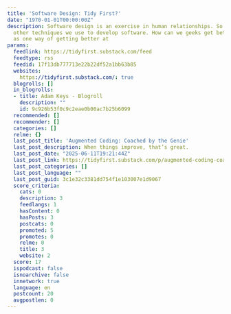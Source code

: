```yaml
---
title: 'Software Design: Tidy First?'
date: "1970-01-01T00:00:00Z"
description: Software design is an exercise in human relationships. So are all the
  other techniques we use to develop software. How can we geeks get better at technique
  as one way of getting better at
params:
  feedlink: https://tidyfirst.substack.com/feed
  feedtype: rss
  feedid: 17f13db777713e22b22df52a1bb63b85
  websites:
    https://tidyfirst.substack.com/: true
  blogrolls: []
  in_blogrolls:
  - title: Adam Keys - Blogroll
    description: ""
    id: 9c926b53f0c9c2eae0b00ac7b25b6099
  recommended: []
  recommender: []
  categories: []
  relme: {}
  last_post_title: 'Augmented Coding: Coached by the Genie'
  last_post_description: When things improve, that’s great.
  last_post_date: "2025-06-11T19:21:44Z"
  last_post_link: https://tidyfirst.substack.com/p/augmented-coding-coached-by-the-genie
  last_post_categories: []
  last_post_language: ""
  last_post_guid: 3c1e32c3381dd754f1e103007e1d9067
  score_criteria:
    cats: 0
    description: 3
    feedlangs: 1
    hasContent: 0
    hasPosts: 3
    postcats: 0
    promoted: 5
    promotes: 0
    relme: 0
    title: 3
    website: 2
  score: 17
  ispodcast: false
  isnoarchive: false
  innetwork: true
  language: en
  postcount: 20
  avgpostlen: 0
---
```

